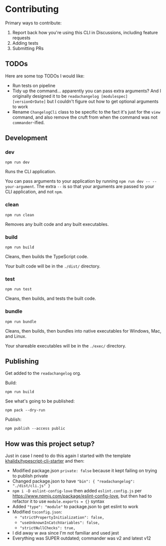 # Contributing

Primary ways to contribute:

1. Report back how you're using this CLI in Discussions, including feature requests
2. Adding tests
3. Submitting PRs

## TODOs

Here are some top TODOs I would like:

- Run tests on pipeline
- Tidy up the command... apparently you can pass extra arguments? And I originally designed it to be `readachangelog [modulespec] [versionOrDate]` but I couldn't figure out how to get optional arguments to work
- Rename `ChangelogCli` class to be specific to the fact it's just for the `view` command, and also remove the cruft from when the command was not `commander`-ified.

## Development

### **dev**

`npm run dev`

Runs the CLI application.

You can pass arguments to your application by running `npm run dev -- --your-argument`. The extra `--` is so that your arguments are passed to your CLI application, and not `npm`.

### **clean**

`npm run clean`

Removes any built code and any built executables.

### **build**

`npm run build`

Cleans, then builds the TypeScript code.

Your built code will be in the `./dist/` directory.

### **test**

`npm run test`

Cleans, then builds, and tests the built code.

### **bundle**

`npm run bundle`

Cleans, then builds, then bundles into native executables for Windows, Mac, and Linux.

Your shareable executables will be in the `./exec/` directory.

## Publishing

Get added to the `readachangelog` org.

Build:

```
npm run build
```

See what's going to be published:

```
npm pack --dry-run
```

Publish:

```
npm publish --access public
```

## How was this project setup?

Just in case I need to do this again I started with the template [khalidx/typescript-cli-starter](https://github.com/khalidx/typescript-cli-starter) and then:

- Modified package.json `private: false` because it kept failing on trying to publish private
- Changed package.json to have `"bin": { "readachangelog": "./dist/cli.js" }`
- `npm i -D eslint-config-love` then added `eslint.config.js` per https://www.npmjs.com/package/eslint-config-love, but then had to refactor it to use `module.exports = {}` syntax
- Added `"type": "module"` to package.json to get eslint to work
- Modified `tsconfig.json`:
  - `"strictPropertyInitialization": false,`
  - `"useUnknownInCatchVariables": false,`
  - `"strictNullChecks": true,`
- I did away w ava since I'm not familiar and used jest
- Everything was SUPER outdated; commander was v2 and latest v12
